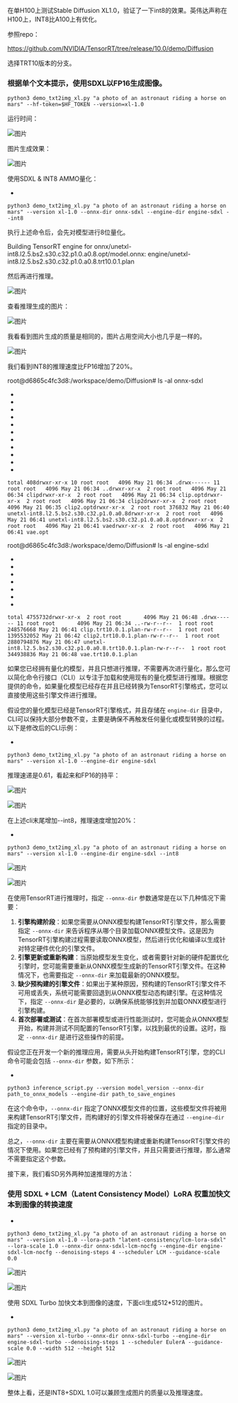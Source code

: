 在单H100上测试Stable Diffusion XL1.0，验证了一下int8的效果。英伟达声称在H100上，INT8比A100上有优化。

参照repo：

https://github.com/NVIDIA/TensorRT/tree/release/10.0/demo/Diffusion

选择TRT10版本的分支。

### 根据单个文本提示，使用SDXL以FP16生成图像。

```
python3 demo_txt2img_xl.py "a photo of an astronaut riding a horse on mars" --hf-token=$HF_TOKEN --version=xl-1.0
```

运行时间：

![图片](https://mmbiz.qpic.cn/mmbiz_png/akGXyic486nUj0hByhSBicSUTicZOnjWGOL1U7icPciauNdgMibolw6d6271Jky8kPMKDjw8r17Xy2hvFXnC8BDAyNgA/640?wx_fmt=png&from=appmsg&tp=webp&wxfrom=5&wx_lazy=1&wx_co=1)

图片生成效果：

![图片](https://mmbiz.qpic.cn/mmbiz_png/akGXyic486nUj0hByhSBicSUTicZOnjWGOLFQhCfrkBOB5LzDp7gvdvpmSXKIpCOEcLL0Q3DAZxAftcAyTjialpOQw/640?wx_fmt=png&from=appmsg&tp=webp&wxfrom=5&wx_lazy=1&wx_co=1)

使用SDXL & INT8 AMMO量化：

- 

```
python3 demo_txt2img_xl.py "a photo of an astronaut riding a horse on mars" --version xl-1.0 --onnx-dir onnx-sdxl --engine-dir engine-sdxl --int8
```

执行上述命令后，会先对模型进行8位量化。

Building TensorRT engine for onnx/unetxl-int8.l2.5.bs2.s30.c32.p1.0.a0.8.opt/model.onnx: engine/unetxl-int8.l2.5.bs2.s30.c32.p1.0.a0.8.trt10.0.1.plan

然后再进行推理。

![图片](https://mmbiz.qpic.cn/mmbiz_png/akGXyic486nUj0hByhSBicSUTicZOnjWGOLPallL3kz4wXl2Gz53ZgKHQt9BElISrojuSauMpQ2Ig7ZE4icu322zaA/640?wx_fmt=png&from=appmsg&tp=webp&wxfrom=5&wx_lazy=1&wx_co=1)

查看推理生成的图片：

![图片](https://mmbiz.qpic.cn/mmbiz_png/akGXyic486nUj0hByhSBicSUTicZOnjWGOLJ6Q5Yib3PuDusic7VhLaxJculL2GKicQyiaApnkmwygjuPdFibfoebyoibzg/640?wx_fmt=png&from=appmsg&tp=webp&wxfrom=5&wx_lazy=1&wx_co=1)

我看看到图片生成的质量是相同的，图片占用空间大小也几乎是一样的。

![图片](https://mmbiz.qpic.cn/mmbiz_png/akGXyic486nUj0hByhSBicSUTicZOnjWGOLjT8uL9PfwiaicpxEuGp5zic41GmHU5TCKXR4dsjDdh5IwgUg1c5DJ4VzQ/640?wx_fmt=png&from=appmsg&tp=webp&wxfrom=5&wx_lazy=1&wx_co=1)

我们看到INT8的推理速度比FP16增加了20%。

root@d6865c4fc3d8:/workspace/demo/Diffusion# ls -al onnx-sdxl

- 
- 
- 
- 
- 
- 
- 
- 
- 
- 
- 

```
total 408drwxr-xr-x 10 root root   4096 May 21 06:34 .drwx------ 11 root root   4096 May 21 06:34 ..drwxr-xr-x  2 root root   4096 May 21 06:34 clipdrwxr-xr-x  2 root root   4096 May 21 06:34 clip.optdrwxr-xr-x  2 root root   4096 May 21 06:34 clip2drwxr-xr-x  2 root root   4096 May 21 06:35 clip2.optdrwxr-xr-x  2 root root 376832 May 21 06:40 unetxl-int8.l2.5.bs2.s30.c32.p1.0.a0.8drwxr-xr-x  2 root root   4096 May 21 06:41 unetxl-int8.l2.5.bs2.s30.c32.p1.0.a0.8.optdrwxr-xr-x  2 root root   4096 May 21 06:41 vaedrwxr-xr-x  2 root root   4096 May 21 06:41 vae.opt
```



root@d6865c4fc3d8:/workspace/demo/Diffusion# ls -al engine-sdxl

- 
- 
- 
- 
- 
- 
- 

```
total 4755732drwxr-xr-x  2 root root       4096 May 21 06:48 .drwx------ 11 root root       4096 May 21 06:34 ..-rw-r--r--  1 root root  248576668 May 21 06:41 clip.trt10.0.1.plan-rw-r--r--  1 root root 1395532052 May 21 06:42 clip2.trt10.0.1.plan-rw-r--r--  1 root root 2880794876 May 21 06:47 unetxl-int8.l2.5.bs2.s30.c32.p1.0.a0.8.trt10.0.1.plan-rw-r--r--  1 root root  344938836 May 21 06:48 vae.trt10.0.1.plan
```



如果您已经拥有量化的模型，并且只想进行推理，不需要再次进行量化，那么您可以简化命令行接口（CLI）以专注于加载和使用现有的量化模型进行推理。根据您提供的命令，如果量化模型已经存在并且已经转换为TensorRT引擎格式，您可以直接使用这些引擎文件进行推理。

假设您的量化模型已经是TensorRT引擎格式，并且存储在 `engine-dir` 目录中，CLI可以保持大部分参数不变，主要是确保不再触发任何量化或模型转换的过程。以下是修改后的CLI示例：



- 

```
python3 demo_txt2img_xl.py "a photo of an astronaut riding a horse on mars" --version xl-1.0 --engine-dir engine-sdxl  
```



 推理速递是0.61，看起来和FP16的持平：

![图片](https://mmbiz.qpic.cn/mmbiz_png/akGXyic486nUj0hByhSBicSUTicZOnjWGOLfDFZMB5T0NTDYwXjjQe1xicC6SPsca9Mf4sqImiaKSlcC9q8nbkzuHCA/640?wx_fmt=png&from=appmsg&tp=webp&wxfrom=5&wx_lazy=1&wx_co=1)



![图片](https://mmbiz.qpic.cn/mmbiz_png/akGXyic486nUj0hByhSBicSUTicZOnjWGOLd3ooKlI2DOcQd5fV4mKHhzUHF9WJd1X2fgV10ziciaGz4xduGJA8ukMw/640?wx_fmt=png&from=appmsg&tp=webp&wxfrom=5&wx_lazy=1&wx_co=1)

在上述cli末尾增加--int8，推理速度增加20%：



- 

```
python3 demo_txt2img_xl.py "a photo of an astronaut riding a horse on mars" --version xl-1.0 --engine-dir engine-sdxl --int8
```

![图片](https://mmbiz.qpic.cn/mmbiz_png/akGXyic486nUj0hByhSBicSUTicZOnjWGOLgZJjkboPDPUb35icSsfhgSjiaadQHic9ntwRUiaIpVtLGialI1kFpBHtPaA/640?wx_fmt=png&from=appmsg&tp=webp&wxfrom=5&wx_lazy=1&wx_co=1)

![图片](https://mmbiz.qpic.cn/mmbiz_png/akGXyic486nUj0hByhSBicSUTicZOnjWGOLHVVQWqXKdiaiaq2eTngSia2VWiaoGhIL7rNkRpcYUwYaGHvgqB739caYHA/640?wx_fmt=png&from=appmsg&tp=webp&wxfrom=5&wx_lazy=1&wx_co=1)

在使用TensorRT进行推理时，指定 `--onnx-dir` 参数通常是在以下几种情况下需要：

1. **引擎构建阶段**：如果您需要从ONNX模型构建TensorRT引擎文件，那么需要指定 `--onnx-dir` 来告诉程序从哪个目录加载ONNX模型文件。这是因为TensorRT引擎构建过程需要读取ONNX模型，然后进行优化和编译以生成针对特定硬件优化的引擎文件。
2. **引擎更新或重新构建**：当原始模型发生变化，或者需要针对新的硬件配置优化引擎时，您可能需要重新从ONNX模型生成新的TensorRT引擎文件。在这种情况下，也需要指定 `--onnx-dir` 来加载最新的ONNX模型。
3. **缺少预构建的引擎文件**：如果出于某种原因，预构建的TensorRT引擎文件不可用或丢失，系统可能需要回退到从ONNX模型动态构建引擎。在这种情况下，指定 `--onnx-dir` 是必要的，以确保系统能够找到并加载ONNX模型进行引擎构建。
4. **首次部署或测试**：在首次部署模型或进行性能测试时，您可能会从ONNX模型开始，构建并测试不同配置的TensorRT引擎，以找到最优的设置。这时，指定 `--onnx-dir` 是进行这些操作的前提。

假设您正在开发一个新的推理应用，需要从头开始构建TensorRT引擎，您的CLI命令可能会包括 `--onnx-dir` 参数，如下所示：

- 

```
python3 inference_script.py --version model_version --onnx-dir path_to_onnx_models --engine-dir path_to_save_engines
```

 
在这个命令中，`--onnx-dir` 指定了ONNX模型文件的位置，这些模型文件将被用来构建TensorRT引擎文件，而构建好的引擎文件将被保存在通过 `--engine-dir` 指定的目录中。

总之，`--onnx-dir` 主要在需要从ONNX模型构建或重新构建TensorRT引擎文件的情况下使用。如果您已经有了预构建的引擎文件，并且只需要进行推理，那么通常不需要指定这个参数。



接下来，我们看SD另外两种加速推理的方法：



### 使用 SDXL + LCM（Latent Consistency Model）LoRA 权重加快文本到图像的转换速度

- 

```
python3 demo_txt2img_xl.py "a photo of an astronaut riding a horse on mars" --version xl-1.0 --lora-path "latent-consistency/lcm-lora-sdxl" --lora-scale 1.0 --onnx-dir onnx-sdxl-lcm-nocfg --engine-dir engine-sdxl-lcm-nocfg --denoising-steps 4 --scheduler LCM --guidance-scale 0.0
```

![图片](https://mmbiz.qpic.cn/mmbiz_png/akGXyic486nUj0hByhSBicSUTicZOnjWGOL6l3ExIj5FSxacKUg8sgtcbPKY0TSooyPoNXiaOiboWc7y3NA3wIzZ2FQ/640?wx_fmt=png&from=appmsg&tp=webp&wxfrom=5&wx_lazy=1&wx_co=1)

![图片](https://mmbiz.qpic.cn/mmbiz_png/akGXyic486nUj0hByhSBicSUTicZOnjWGOLzwC3tnAl5keulJZR0LPPmbibfQAbm0n5GicqibEO7gF4cu7etcxqPnWwg/640?wx_fmt=png&from=appmsg&tp=webp&wxfrom=5&wx_lazy=1&wx_co=1)

使用 SDXL Turbo 加快文本到图像的速度，下面cli生成512*512的图片。

- 

```
python3 demo_txt2img_xl.py "a photo of an astronaut riding a horse on mars" --version xl-turbo --onnx-dir onnx-sdxl-turbo --engine-dir engine-sdxl-turbo --denoising-steps 1 --scheduler EulerA --guidance-scale 0.0 --width 512 --height 512
```

![图片](https://mmbiz.qpic.cn/mmbiz_png/akGXyic486nUj0hByhSBicSUTicZOnjWGOL1xsEZHufSsUBzKvRxoqwMF8B8ycPc71s4TFAibjpPCXQjEdEzws7AvQ/640?wx_fmt=png&from=appmsg&tp=webp&wxfrom=5&wx_lazy=1&wx_co=1)

![图片](https://mmbiz.qpic.cn/mmbiz_png/akGXyic486nUj0hByhSBicSUTicZOnjWGOLYPhPq9PzdYepCor0L9R63AoYtcSzlLs05yucVWd3ZH8tnQIt8MrpDg/640?wx_fmt=png&from=appmsg&tp=webp&wxfrom=5&wx_lazy=1&wx_co=1)

整体上看，还是INT8+SDXL 1.0可以兼顾生成图片的质量以及推理速度。